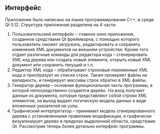 ## Интерфейс
Приложение было написано на языке программирования C++, в среде Qt 5.12. Структура приложения разделена на 4 части:
  1) Пользовательский интерфейс – главное окно приложения, созданное  средствами Qt фреймворка, с помощью которого пользователь сможет загружать, редактировать и сохранять изменения XML документов на внешнем устройстве. Кроме того отдает различные команды для редактора кода – сгенерировать XML код дерева или создать новый элемента, открыть новый XML документ или сохранить текущий и т.п. 
  2) Редактор XML кода – обрабатывает строковые переменные XML кода и преобразует их списки строк. Также проверяет файлы на валидность, и генерирует массивы строк обратно в XML файлы.
  3) Генератор дерева – основная функциональная часть программы, в которой непосредственно создается дерево. На вход получает данные из документа, которые представляют собой  строки XML элементов, на выход выдает логическую модель данных в виде вложенных указателей на узлы. 
  4) Графический интерпретатор – принимает модель сгенерированного дерева с установленными правилами модификации, и графически визуализирует дерево в пределах выделенной области, средствами Qt.	 	Рассмотрим теперь более детально интерфейс программы.
